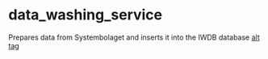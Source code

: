 # data_washing_service
Prepares data from Systembolaget and inserts it into the IWDB database
[alt tag](https://media.giphy.com/media/P34JCoz5Edqi4/giphy.gif)
